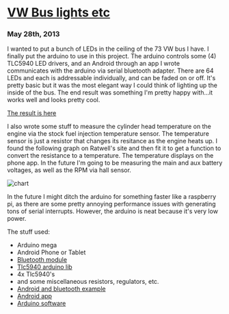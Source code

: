 
# [VW Bus lights etc](posts/5-28-2013.html)
### May 28th, 2013

I wanted to put a bunch of LEDs in the ceiling of the 73 VW bus I have. I finally put the arduino to use in this project. The arduino controls some (4) TLC5940 LED drivers, and an Android through an app I wrote communicates with the arduino via serial bluetooth adapter. There are 64 LEDs and each is addressable individually, and can be faded on or off. It's pretty basic but it was the most elegant way I could think of lighting up the inside of the bus. The end result was something I'm pretty happy with...it works well and looks pretty cool. 

[The result is here](/albums/bus_lights.html)


I also wrote some stuff to measure the cylinder head temperature on the engine via the stock fuel injection temperature sensor. The temperature sensor is just a resistor that changes its resitance as the engine heats up. I found the following graph on Ratwell's site and then fit it to get a function to convert the resistance to a temperature. The temperature displays on the phone app. In the future I'm going to be measuring the main and aux battery voltages, as well as the RPM via hall sensor.  

![chart](http://www.ratwell.com/technical/TempSensorII/TempSensorIIGraph.jpg)

In the future I might ditch the arduino for something faster like a raspberry pi, as there are some pretty annoying performance issues with generating tons of serial interrupts. However, the arduino is neat because it's very low power. 

The stuff used:
*   Arduino mega
*   Android Phone or Tablet
*   [Bluetooth module](http://www.amazon.com/BT2S-Bluetooth-to-Serial-Slave/dp/B006RBK9ZW/ref=pd_sim_indust_1)
*   [Tlc5940 arduino lib](https://code.google.com/p/tlc5940arduino/)
*   4x Tlc5940's
*   and some miscellaneous resistors, regulators, etc. 
*   [Android and bluetooth example](https://code.google.com/p/android-bluetooth-touchpad/wiki/FrameworkTutorial)
*   [Android app](https://github.com/rozap/android-bluetooth)
*   [Arduino software](https://github.com/rozap/arduino-bluetooth)